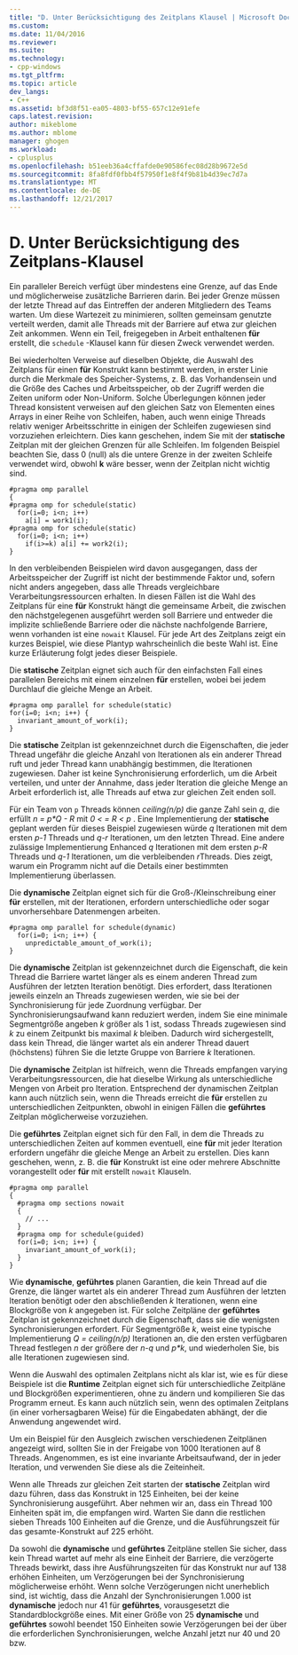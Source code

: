 ```yaml
---
title: "D. Unter Berücksichtigung des Zeitplans Klausel | Microsoft Docs"
ms.custom: 
ms.date: 11/04/2016
ms.reviewer: 
ms.suite: 
ms.technology:
- cpp-windows
ms.tgt_pltfrm: 
ms.topic: article
dev_langs:
- C++
ms.assetid: bf3d8f51-ea05-4803-bf55-657c12e91efe
caps.latest.revision: 
author: mikeblome
ms.author: mblome
manager: ghogen
ms.workload:
- cplusplus
ms.openlocfilehash: b51eeb36a4cffafde0e90586fec08d28b9672e5d
ms.sourcegitcommit: 8fa8fdf0fbb4f57950f1e8f4f9b81b4d39ec7d7a
ms.translationtype: MT
ms.contentlocale: de-DE
ms.lasthandoff: 12/21/2017
---
```

# <a name="d-using-the-schedule-clause"></a>D. Unter Berücksichtigung des Zeitplans-Klausel
Ein paralleler Bereich verfügt über mindestens eine Grenze, auf das Ende und möglicherweise zusätzliche Barrieren darin. Bei jeder Grenze müssen der letzte Thread auf das Eintreffen der anderen Mitgliedern des Teams warten. Um diese Wartezeit zu minimieren, sollten gemeinsam genutzte verteilt werden, damit alle Threads mit der Barriere auf etwa zur gleichen Zeit ankommen. Wenn ein Teil, freigegeben in Arbeit enthaltenen **für** erstellt, die `schedule` -Klausel kann für diesen Zweck verwendet werden.  
  
 Bei wiederholten Verweise auf dieselben Objekte, die Auswahl des Zeitplans für einen **für** Konstrukt kann bestimmt werden, in erster Linie durch die Merkmale des Speicher-Systems, z. B. das Vorhandensein und die Größe des Caches und Arbeitsspeicher, ob der Zugriff werden die Zeiten uniform oder Non-Uniform. Solche Überlegungen können jeder Thread konsistent verweisen auf den gleichen Satz von Elementen eines Arrays in einer Reihe von Schleifen, haben, auch wenn einige Threads relativ weniger Arbeitsschritte in einigen der Schleifen zugewiesen sind vorzuziehen erleichtern. Dies kann geschehen, indem Sie mit der **statische** Zeitplan mit der gleichen Grenzen für alle Schleifen. Im folgenden Beispiel beachten Sie, dass 0 (null) als die untere Grenze in der zweiten Schleife verwendet wird, obwohl **k** wäre besser, wenn der Zeitplan nicht wichtig sind.  
  
```  
#pragma omp parallel  
{  
#pragma omp for schedule(static)  
  for(i=0; i<n; i++)  
    a[i] = work1(i);  
#pragma omp for schedule(static)  
  for(i=0; i<n; i++)  
    if(i>=k) a[i] += work2(i);  
}  
```  
  
 In den verbleibenden Beispielen wird davon ausgegangen, dass der Arbeitsspeicher der Zugriff ist nicht der bestimmende Faktor und, sofern nicht anders angegeben, dass alle Threads vergleichbare Verarbeitungsressourcen erhalten. In diesen Fällen ist die Wahl des Zeitplans für eine **für** Konstrukt hängt die gemeinsame Arbeit, die zwischen den nächstgelegenen ausgeführt werden soll Barriere und entweder die implizite schließende Barriere oder die nächste nachfolgende Barriere, wenn vorhanden ist eine `nowait` Klausel. Für jede Art des Zeitplans zeigt ein kurzes Beispiel, wie diese Plantyp wahrscheinlich die beste Wahl ist. Eine kurze Erläuterung folgt jedes dieser Beispiele.  
  
 Die **statische** Zeitplan eignet sich auch für den einfachsten Fall eines parallelen Bereichs mit einem einzelnen **für** erstellen, wobei bei jedem Durchlauf die gleiche Menge an Arbeit.  
  
```  
#pragma omp parallel for schedule(static)  
for(i=0; i<n; i++) {  
  invariant_amount_of_work(i);  
}  
```  
  
 Die **statische** Zeitplan ist gekennzeichnet durch die Eigenschaften, die jeder Thread ungefähr die gleiche Anzahl von Iterationen als ein anderer Thread ruft und jeder Thread kann unabhängig bestimmen, die Iterationen zugewiesen. Daher ist keine Synchronisierung erforderlich, um die Arbeit verteilen, und unter der Annahme, dass jeder Iteration die gleiche Menge an Arbeit erforderlich ist, alle Threads auf etwa zur gleichen Zeit enden soll.  
  
 Für ein Team von `p` Threads können *ceiling(n/p)* die ganze Zahl sein *q*, die erfüllt *n = p\*Q - R* mit *0 < = R < p* . Eine Implementierung der **statische** geplant werden für dieses Beispiel zugewiesen würde *q* Iterationen mit dem ersten *p-1* Threads und *q-r* Iterationen, um den letzten Thread.  Eine andere zulässige Implementierung Enhanced *q* Iterationen mit dem ersten *p-R* Threads und *q-1* Iterationen, um die verbleibenden *r*Threads. Dies zeigt, warum ein Programm nicht auf die Details einer bestimmten Implementierung überlassen.  
  
 Die **dynamische** Zeitplan eignet sich für die Groß-/Kleinschreibung einer **für** erstellen, mit der Iterationen, erfordern unterschiedliche oder sogar unvorhersehbare Datenmengen arbeiten.  
  
```  
#pragma omp parallel for schedule(dynamic)  
  for(i=0; i<n; i++) {  
    unpredictable_amount_of_work(i);  
}  
```  
  
 Die **dynamische** Zeitplan ist gekennzeichnet durch die Eigenschaft, die kein Thread die Barriere wartet länger als es einem anderen Thread zum Ausführen der letzten Iteration benötigt. Dies erfordert, dass Iterationen jeweils einzeln an Threads zugewiesen werden, wie sie bei der Synchronisierung für jede Zuordnung verfügbar. Der Synchronisierungsaufwand kann reduziert werden, indem Sie eine minimale Segmentgröße angeben *k* größer als 1 ist, sodass Threads zugewiesen sind *k* zu einem Zeitpunkt bis maximal *k* bleiben. Dadurch wird sichergestellt, dass kein Thread, die länger wartet als ein anderer Thread dauert (höchstens) führen Sie die letzte Gruppe von Barriere *k* Iterationen.  
  
 Die **dynamische** Zeitplan ist hilfreich, wenn die Threads empfangen varying Verarbeitungsressourcen, die hat dieselbe Wirkung als unterschiedliche Mengen von Arbeit pro Iteration. Entsprechend der dynamischen Zeitplan kann auch nützlich sein, wenn die Threads erreicht die **für** erstellen zu unterschiedlichen Zeitpunkten, obwohl in einigen Fällen die **geführtes** Zeitplan möglicherweise vorzuziehen.  
  
 Die **geführtes** Zeitplan eignet sich für den Fall, in dem die Threads zu unterschiedlichen Zeiten auf kommen eventuell, eine **für** mit jeder Iteration erfordern ungefähr die gleiche Menge an Arbeit zu erstellen. Dies kann geschehen, wenn, z. B. die **für** Konstrukt ist eine oder mehrere Abschnitte vorangestellt oder **für** mit erstellt `nowait` Klauseln.  
  
```  
#pragma omp parallel  
{  
  #pragma omp sections nowait  
  {  
    // ...  
  }  
  #pragma omp for schedule(guided)  
  for(i=0; i<n; i++) {  
    invariant_amount_of_work(i);  
  }  
}  
```  
  
 Wie **dynamische**, **geführtes** planen Garantien, die kein Thread auf die Grenze, die länger wartet als ein anderer Thread zum Ausführen der letzten Iteration benötigt oder den abschließenden *k* Iterationen, wenn eine Blockgröße von *k* angegeben ist. Für solche Zeitpläne der **geführtes** Zeitplan ist gekennzeichnet durch die Eigenschaft, dass sie die wenigsten Synchronisierungen erfordert. Für Segmentgröße *k*, weist eine typische Implementierung *Q = ceiling(n/p)* Iterationen an, die den ersten verfügbaren Thread festlegen  *n*  der größere der *n-q* und *p\*k*, und wiederholen Sie, bis alle Iterationen zugewiesen sind.  
  
 Wenn die Auswahl des optimalen Zeitplans nicht als klar ist, wie es für diese Beispiele ist die **Runtime** Zeitplan eignet sich für unterschiedliche Zeitpläne und Blockgrößen experimentieren, ohne zu ändern und kompilieren Sie das Programm erneut. Es kann auch nützlich sein, wenn des optimalen Zeitplans (in einer vorhersagbaren Weise) für die Eingabedaten abhängt, der die Anwendung angewendet wird.  
  
 Um ein Beispiel für den Ausgleich zwischen verschiedenen Zeitplänen angezeigt wird, sollten Sie in der Freigabe von 1000 Iterationen auf 8 Threads. Angenommen, es ist eine invariante Arbeitsaufwand, der in jeder Iteration, und verwenden Sie diese als die Zeiteinheit.  
  
 Wenn alle Threads zur gleichen Zeit starten der **statische** Zeitplan wird dazu führen, dass das Konstrukt in 125 Einheiten, bei der keine Synchronisierung ausgeführt. Aber nehmen wir an, dass ein Thread 100 Einheiten spät im, die empfangen wird. Warten Sie dann die restlichen sieben Threads 100 Einheiten auf die Grenze, und die Ausführungszeit für das gesamte-Konstrukt auf 225 erhöht.  
  
 Da sowohl die **dynamische** und **geführtes** Zeitpläne stellen Sie sicher, dass kein Thread wartet auf mehr als eine Einheit der Barriere, die verzögerte Threads bewirkt, dass ihre Ausführungszeiten für das Konstrukt nur auf 138 erhöhen Einheiten, um Verzögerungen bei der Synchronisierung möglicherweise erhöht. Wenn solche Verzögerungen nicht unerheblich sind, ist wichtig, dass die Anzahl der Synchronisierungen 1.000 ist **dynamische** jedoch nur 41 für **geführtes**, vorausgesetzt die Standardblockgröße eines. Mit einer Größe von 25 **dynamische** und **geführtes** sowohl beendet 150 Einheiten sowie Verzögerungen bei der über die erforderlichen Synchronisierungen, welche Anzahl jetzt nur 40 und 20 bzw.